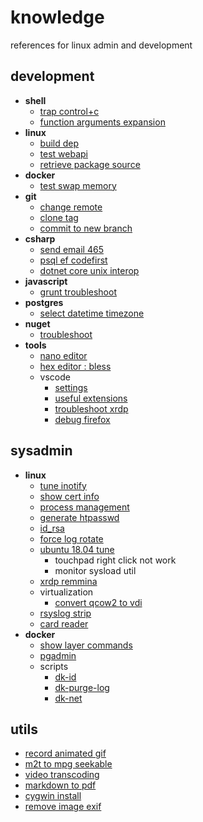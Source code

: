 # knowledge

references for linux admin and development 

## development

- **shell**
  - [trap control+c](shell/trap-ctrlc.md)
  - [function arguments expansion](shell/function-args-expansion.md)
- **linux**
  - [build dep](linux/build-dep.md)
  - [test webapi](linux/test-webapi.md)
  - [retrieve package source](linux/retrieve-package-source.md)
- **docker**
  - [test swap memory](docker/test-swap-memory.md)
- **git**
  - [change remote](git/change-remote.md)
  - [clone tag](git/clone-tag.md)
  - [commit to new branch](git/commit-to-new-branch.md)
- **csharp**
  - [send email 465](csharp/send-email-465.md)
  - [psql ef codefirst](csharp/psql-ef-codefirst.md)
  - [dotnet core unix interop](csharp/dotnet-core-unix-interop.md)
- **javascript**
  - [grunt troubleshoot](javascript/grunt-troubleshoot.md)
- **postgres**
  - [select datetime timezone](psql/select-datetime-timezone.md)
- **nuget**
  - [troubleshoot](nuget/troubleshoot.md)
- **tools**
  - [nano editor](tools/nano-editor.md)
  - [hex editor : bless](https://github.com/bwrsandman/Bless)
  - vscode
    - [settings](tools/vscode-settings.md)
    - [useful extensions](tools/vscode-useful-extensions.md)
    - [troubleshoot xrdp](tools/vscode-xrdp-troubleshoot.md)
    - [debug firefox](webdevel/vscode-debug-firefox.md)

## sysadmin

- **linux**
  - [tune inotify](linux/tune-inotify.md)
  - [show cert info](_files/utils/show-cert-info)
  - [process management](linux/process-management.md)
  - [generate htpasswd](linux/generate-htpasswd.md)
  - [id_rsa](linux/id_rsa.md)
  - [force log rotate](linux/force-log-rotate.md)
  - [ubuntu 18.04 tune](linux/ubuntu-18.04-tune.md)
    - touchpad right click not work
    - monitor sysload util
  - [xrdp remmina](linux/xrdp-remmina.md)
  - virtualization
    - [convert qcow2 to vdi](linux/convert-qcow2-to-vdi.md)
  - [rsyslog strip](linux/rsyslog-strip.md)
  - [card reader](linux/card-reader.md)
- **docker**
  - [show layer commands](docker/show-layer-commands.md)
  - [pgadmin](docker/pgadmin.md)
  - scripts
    - [dk-id](_files/dk-id)
    - [dk-purge-log](_files/dk-purge-log)
    - [dk-net](_files/dk-net)

## utils

- [record animated gif](tools/record-animated-gif.md)
- [m2t to mpg seekable](tools/m2t-to-mpg-seekable.md)
- [video transcoding](tools/video-transcoding.md)
- [markdown to pdf](tools/markdown-to-pdf.md)
- [cygwin install](tools/cygwin-install.md)
- [remove image exif](tools/remove-image-exif.md)
